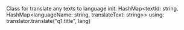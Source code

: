Class for translate any texts to language
init: HashMap<textId: string, HashMap<languageName: string, translateText: string>>
using: translator.translate("q1.title", lang)
